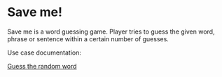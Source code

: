 # Save me!

Save me is a word guessing game. Player tries to guess the given word, phrase or sentence within a certain number of guesses.

Use case documentation:

[Guess the random word](https://github.com/arvindsudeendran/save-me/blob/master/docs/guess-the-random-word-usecase.txt)
